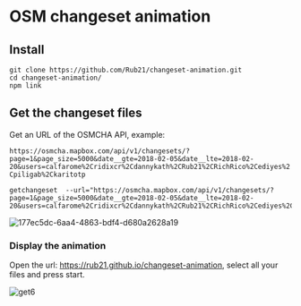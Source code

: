 # OSM changeset animation


## Install

```
git clone https://github.com/Rub21/changeset-animation.git
cd changeset-animation/
npm link

```

## Get the changeset files

Get an URL of the OSMCHA API, example:

`https://osmcha.mapbox.com/api/v1/changesets/?page=1&page_size=5000&date__gte=2018-02-05&date__lte=2018-02-20&users=calfarome%2Cridixcr%2Cdannykath%2CRub21%2CRichRico%2Cediyes%2Cpiligab%2Ckaritotp`


```
getchangeset  --url="https://osmcha.mapbox.com/api/v1/changesets/?page=1&page_size=5000&date__gte=2018-02-05&date__lte=2018-02-20&users=calfarome%2Cridixcr%2Cdannykath%2CRub21%2CRichRico%2Cediyes%2Cpiligab%2Ckaritotp"

```

![177ec5dc-6aa4-4863-bdf4-d680a2628a19](https://user-images.githubusercontent.com/1152236/37835318-e41efe04-2e7d-11e8-8266-523d4147ea54.jpeg)


### Display the animation

Open the url: https://rub21.github.io/changeset-animation, select all your files and press start.


![get6](https://user-images.githubusercontent.com/1152236/37836535-ac36c514-2e80-11e8-844b-45f870bc4218.gif)

